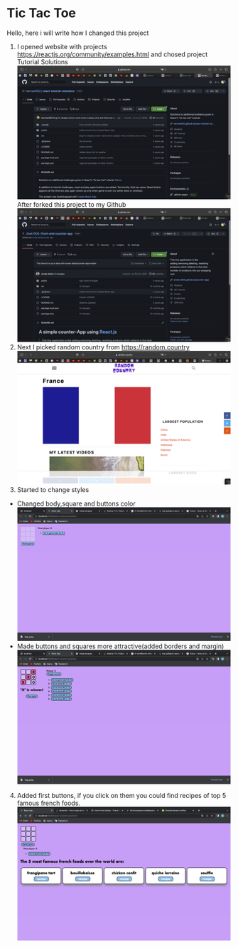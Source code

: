 # Tic Tac Toe
Hello, here i will write how I changed this project

1) I opened website with projects https://reactjs.org/community/examples.html and chosed project Tutorial Solutions
![first](img/first.png)
After forked this project to my Github
![second](img/second.png)
2) Next I picked random country from https://random.country
![third](img/france.png)
3) Started to change styles 
* Changed body,square and buttons color ![color](img/color.png)
* Made buttons and squares more attractive(added borders and margin) ![btn-sqr](img/btn-sqr.png)
4) Added first buttons, if you click on them you could find recipes of top 5 famous french foods. ![food](img/recepts.png)